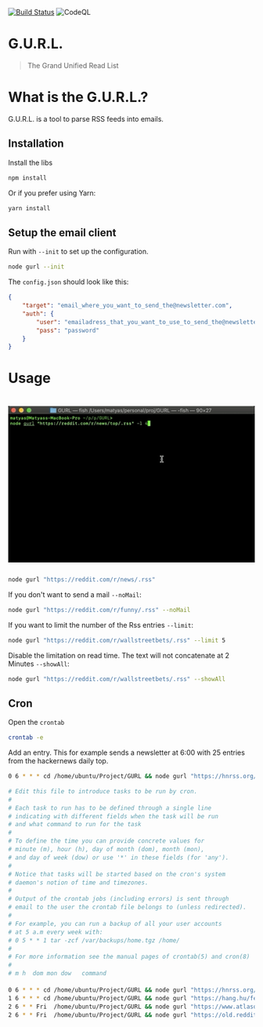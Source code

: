 [![Build Status](https://travis-ci.com/sajtosM/GURL.svg?branch=master)](https://travis-ci.com/sajtosM/GURL) 
![CodeQL](https://github.com/sajtosM/GURL/workflows/CodeQL/badge.svg?branch=master)

# G.U.R.L.
> The Grand Unified Read List

# What is the G.U.R.L.?
G.U.R.L. is a tool to parse RSS feeds into emails.

## Installation

Install the libs

```sh
npm install
```

Or if you prefer using Yarn:
```sh
yarn install
```
## Setup the email client

Run with `--init` to set up the configuration.

```sh
node gurl --init
```

The `config.json` should look like this:
```json
{
    "target": "email_where_you_want_to_send_the@newsletter.com",
    "auth": {
        "user": "emailadress_that_you_want_to_use_to_send_the@newsletter.com",
        "pass": "password"
    }
}
```

# Usage

# <img src="media/usage.gif" title="G.U.R.L." alt="G.U.R.L. usage" width="530">

```sh
node gurl "https://reddit.com/r/news/.rss"
```

If you don't want to send a mail `--noMail`:

```sh
node gurl "https://reddit.com/r/funny/.rss" --noMail
```

If you want to limit the number of the Rss entries `--limit`:

```sh
node gurl "https://reddit.com/r/wallstreetbets/.rss" --limit 5
```
Disable the limitation on read time. The text will not concatenate at 2 Minutes `--showAll`:

```sh
node gurl "https://reddit.com/r/wallstreetbets/.rss" --showAll
```

## Cron

Open the `crontab`
```sh
crontab -e
```

Add an entry. This for example sends a newsletter at 6:00 with 25 entries from the hackernews daily top.

```sh
0 6 * * * cd /home/ubuntu/Project/GURL && node gurl "https://hnrss.org/newest?points=100" 25
```

```sh
# Edit this file to introduce tasks to be run by cron.
# 
# Each task to run has to be defined through a single line
# indicating with different fields when the task will be run
# and what command to run for the task
# 
# To define the time you can provide concrete values for
# minute (m), hour (h), day of month (dom), month (mon),
# and day of week (dow) or use '*' in these fields (for 'any').
# 
# Notice that tasks will be started based on the cron's system
# daemon's notion of time and timezones.
# 
# Output of the crontab jobs (including errors) is sent through
# email to the user the crontab file belongs to (unless redirected).
# 
# For example, you can run a backup of all your user accounts
# at 5 a.m every week with:
# 0 5 * * 1 tar -zcf /var/backups/home.tgz /home/
# 
# For more information see the manual pages of crontab(5) and cron(8)
# 
# m h  dom mon dow   command

0 6 * * * cd /home/ubuntu/Project/GURL && node gurl "https://hnrss.org/newest?points=100" 
1 6 * * * cd /home/ubuntu/Project/GURL && node gurl "https://hang.hu/feed/" -l 5
2 6 * * Fri  /home/ubuntu/Project/GURL && node gurl "https://www.atlasobscura.com/feeds/latest" -l 16
2 6 * * Fri  /home/ubuntu/Project/GURL && node gurl "https://old.reddit.com/r/wallstreetbets/top/.rss?sort=top&t=day" -l 7
```
